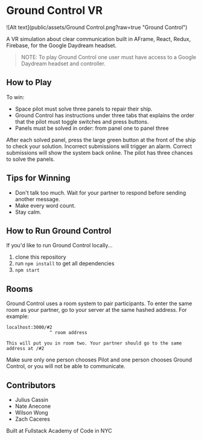 # Ground Control VR
![Alt text](public/assets/Ground Control.png?raw=true "Ground Control")

A VR simulation about clear communication built in AFrame, React, Redux, Firebase, for the Google Daydream headset.

> NOTE: To play Ground Control one user must have access to a Google Daydream headset and controller.

## How to Play
To win:
- Space pilot must solve three panels to repair their ship.
- Ground Control has instructions under three tabs that explains the order that the pilot must toggle switches and press buttons.
- Panels must be solved in order: from panel one to panel three

After each solved panel, press the large green button at the front of the ship to check your solution. Incorrect submissions will trigger an alarm. Correct submissions will show the system back online. The pilot has three chances to solve the panels.

## Tips for Winning
- Don't talk too much. Wait for your partner to respond before sending another message.
- Make every word count.
- Stay calm.

## How to Run Ground Control
If you'd like to run Ground Control locally...

1. clone this repository
2. run `npm install` to get all dependencies
3. `npm start`

## Rooms
Ground Control uses a room system to pair participants. To enter the same room as your partner, go to your server at the same hashed address. For example:

```
localhost:3000/#2
                ^ room address

This will put you in room two. Your partner should go to the same address at /#2
```

Make sure only one person chooses Pilot and one person chooses Ground Control, or you will not be able to communicate.

## Contributors
- Julius Cassin
- Nate Anecone
- Wilson Wong
- Zach Caceres

Built at Fullstack Academy of Code in NYC
